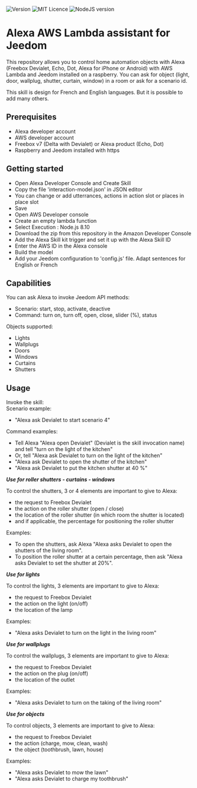 
![Version](https://img.shields.io/badge/Version-v1.1-brightgreen) ![MIT Licence](https://img.shields.io/badge/License-MIT-brightgreen)
![NodeJS version](https://img.shields.io/badge/NodeJS-v8.10-green.svg) 
<!--
![Dev status](https://img.shields.io/badge/status-development-orange.svg)
-->


# Alexa AWS Lambda assistant for Jeedom

This repository allows you to control home automation objects with Alexa (Freebox Devialet, Echo, Dot, Alexa for iPhone or Android) with AWS Lambda and Jeedom installed on a raspberry. 
You can ask for object (light, door, wallplug, shutter, curtain, window) in a room or ask for a scenario id.

This skill is design for French and English languages. But it is possible to add many others.

**Prerequisites**
-------------
- Alexa developer account
- AWS developer account
- Freebox v7 (Delta with Devialet) or Alexa product (Echo, Dot)
- Raspberry and Jeedom installed with https


**Getting started**
-------------
- Open Alexa Developer Console and Create Skill
- Copy the file 'interaction-model.json' in JSON editor
- You can change or add utterrances, actions in action slot or places in place slot
- Save
- Open AWS Developer console
- Create an empty lambda function
- Select Execution : Node.js 8.10
- Download the zip from this repository in the Amazon Developer Console
- Add the Alexa Skill kit trigger and set it up with the Alexa Skill ID
- Enter the AWS ID in the Alexa console
- Build the model
- Add your Jeedom configuration to 'config.js' file. Adapt sentences for English or French

**Capabilities**
-------------
You can ask Alexa to invoke Jeedom API methods:
- Scenario: start, stop, activate, deactive
- Command: turn on, turn off, open, close, slider (%), status

Objects supported:
- Lights
- Wallplugs
- Doors
- Windows
- Curtains
- Shutters

**Usage**
-------------
Invoke the skill:  
Scenario example:
- "Alexa ask Devialet to start scenario 4"

Command examples:
- Tell Alexa "Alexa open Devialet" (Devialet is the skill invocation name) and tell "turn on the light of the kitchen"
- Or, tell "Alexa ask Devialet to turn on the light of the kitchen"
- "Alexa ask Devialet to open the shutter of the kitchen"
- "Alexa ask Devialet to put the kitchen shutter at 40 %"


***Use for roller shutters - curtains - windows***

To control the shutters, 3 or 4 elements are important to give to Alexa: 
- the request to Freebox Devialet
- the action on the roller shutter (open / close)
- the location of the roller shutter (in which room the shutter is located)
- and if applicable, the percentage for positioning the roller shutter

Examples: 
- To open the shutters, ask Alexa "Alexa asks Devialet to open the shutters of the living room".
- To position the roller shutter at a certain percentage, then ask "Alexa asks Devialet to set the shutter at 20%".


***Use for lights***

To control the lights, 3 elements are important to give to Alexa: 
- the request to Freebox Devialet
- the action on the light (on/off)
- the location of the lamp

Examples: 
- "Alexa asks Devialet to turn on the light in the living room"

***Use for wallplugs***

To control the wallplugs, 3 elements are important to give to Alexa: 
- the request to Freebox Devialet
- the action on the plug (on/off)
- the location of the outlet

Examples: 
- "Alexa asks Devialet to turn on the taking of the living room"

***Use for objects***

To control objects, 3 elements are important to give to Alexa: 
- the request to Freebox Devialet
- the action (charge, mow, clean, wash)
- the object (toothbrush, lawn, house)

Examples: 
- "Alexa asks Devialet to mow the lawn"
- "Alexa asks Devialet to charge my toothbrush"

